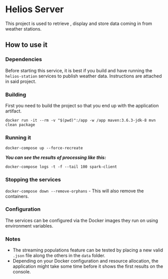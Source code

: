 # Helios Server

This project is used to retrieve , display and store data coming in from weather stations.

## How to use it

### Dependencies

Before starting this service, it is best if you build and have running the `helios-station` services to publish weather data.
Instructions are attached in said project.

### Building

First you need to build the project so that you end up with the application artifact.

`docker run -it --rm -v "$(pwd)":/app -w /app maven:3.6.3-jdk-8 mvn clean package`

### Running it

`docker-compose up --force-recreate`

_**You can see the results of processing like this:**_

`docker-compose logs -t -f --tail 100 spark-client`

### Stopping the services

`docker-compose down --remove-orphans` - This will also remove the containers.

### Configuration

The services can be configured via the Docker images they run on using environment variables.

### Notes

* The streaming populations feature can be tested by placing a new valid `.json` file along the others in the `data` folder.
* Depending on your Docker configuration and resource allocation, the application might take some time before it shows the first results on the console.  
